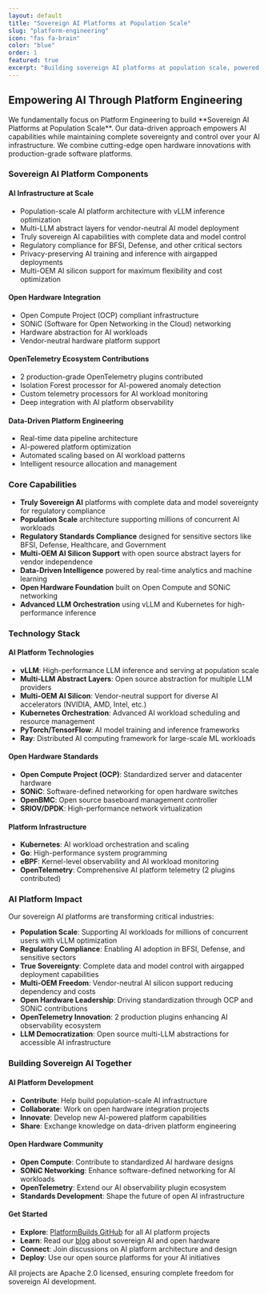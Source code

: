 ```yaml
---
layout: default
title: "Sovereign AI Platforms at Population Scale"
slug: "platform-engineering"
icon: "fas fa-brain"
color: "blue"
order: 1
featured: true
excerpt: "Building sovereign AI platforms at population scale, powered by data-driven insights and open hardware innovations including Open Compute and SONiC networking."
---
```


<section class="section">
    <div class="container">
        <h2>Empowering AI Through Platform Engineering</h2>
        <p>We fundamentally focus on Platform Engineering to build **Sovereign AI Platforms at Population Scale**. Our data-driven approach empowers AI capabilities while maintaining complete sovereignty and control over your AI infrastructure. We combine cutting-edge open hardware innovations with production-grade software platforms.</p>
    </div>
</section>

<section class="section">
    <div class="container">
    <h3>Sovereign AI Platform Components</h3>
        <div class="grid grid-3">
            <div class="card">
                <h4>AI Infrastructure at Scale</h4>
                <ul>
                <li>Population-scale AI platform architecture with vLLM inference optimization</li>
                <li>Multi-LLM abstract layers for vendor-neutral AI model deployment</li>
                <li>Truly sovereign AI capabilities with complete data and model control</li>
                <li>Regulatory compliance for BFSI, Defense, and other critical sectors</li>
                <li>Privacy-preserving AI training and inference with airgapped deployments</li>
                <li>Multi-OEM AI silicon support for maximum flexibility and cost optimization</li>
                </ul>
            </div>
            <div class="card">
                <h4>Open Hardware Integration</h4>
                <ul>
                <li>Open Compute Project (OCP) compliant infrastructure</li>
                <li>SONiC (Software for Open Networking in the Cloud) networking</li>
                <li>Hardware abstraction for AI workloads</li>
                <li>Vendor-neutral hardware platform support</li>
                </ul>
                </div>
            <div class="card">
                <h4>OpenTelemetry Ecosystem Contributions</h4>
                <ul>
                <li>2 production-grade OpenTelemetry plugins contributed</li>
                <li>Isolation Forest processor for AI-powered anomaly detection</li>
                <li>Custom telemetry processors for AI workload monitoring</li>
                <li>Deep integration with AI platform observability</li>
                </ul>
            </div>
            <div class="card">
                <h4>Data-Driven Platform Engineering</h4>
                <ul>
                <li>Real-time data pipeline architecture</li>
                <li>AI-powered platform optimization</li>
                <li>Automated scaling based on AI workload patterns</li>
                <li>Intelligent resource allocation and management</li>
                </ul>
            </div>
        </div>
    </div>
</section>

<section class="section">
    <div class="container">
    <h3>Core Capabilities</h3>
        <div class="card">
        <ul>
        <li><strong>Truly Sovereign AI</strong> platforms with complete data and model sovereignty for regulatory compliance</li>
        <li><strong>Population Scale</strong> architecture supporting millions of concurrent AI workloads</li>
        <li><strong>Regulatory Standards Compliance</strong> designed for sensitive sectors like BFSI, Defense, Healthcare, and Government</li>
        <li><strong>Multi-OEM AI Silicon Support</strong> with open source abstract layers for vendor independence</li>
        <li><strong>Data-Driven Intelligence</strong> powered by real-time analytics and machine learning</li>
        <li><strong>Open Hardware Foundation</strong> built on Open Compute and SONiC networking</li>
        <li><strong>Advanced LLM Orchestration</strong> using vLLM and Kubernetes for high-performance inference</li>
        </ul>
        </div>
    </div>
</section>

<section class="section">
    <div class="container">
    <h3>Technology Stack</h3>
        <div class="grid grid-3">
            <div class="card">
                <h4>AI Platform Technologies</h4>
                <ul>
                <li><strong>vLLM</strong>: High-performance LLM inference and serving at population scale</li>
                <li><strong>Multi-LLM Abstract Layers</strong>: Open source abstraction for multiple LLM providers</li>
                <li><strong>Multi-OEM AI Silicon</strong>: Vendor-neutral support for diverse AI accelerators (NVIDIA, AMD, Intel, etc.)</li>
                <li><strong>Kubernetes Orchestration</strong>: Advanced AI workload scheduling and resource management</li>
                <li><strong>PyTorch/TensorFlow</strong>: AI model training and inference frameworks</li>
                <li><strong>Ray</strong>: Distributed AI computing framework for large-scale ML workloads</li>
                </ul>
            </div>
            <div class="card">
                <h4>Open Hardware Standards</h4>
                <ul>
                <li><strong>Open Compute Project (OCP)</strong>: Standardized server and datacenter hardware</li>
                <li><strong>SONiC</strong>: Software-defined networking for open hardware switches</li>
                <li><strong>OpenBMC</strong>: Open source baseboard management controller</li>
                <li><strong>SRIOV/DPDK</strong>: High-performance network virtualization</li>
                </ul>
            </div>
            <div class="card">
                <h4>Platform Infrastructure</h4>
                <ul>
                <li><strong>Kubernetes</strong>: AI workload orchestration and scaling</li>
                <li><strong>Go</strong>: High-performance system programming</li>
                <li><strong>eBPF</strong>: Kernel-level observability and AI workload monitoring</li>
                <li><strong>OpenTelemetry</strong>: Comprehensive AI platform telemetry (2 plugins contributed)</li>
                </ul>
            </div>
        </div>
    </div>
</section>

<section class="section">
    <div class="container">
    <h3>AI Platform Impact</h3>
        <div class="card">
            <p>Our sovereign AI platforms are transforming critical industries:</p>
            <ul>
            <li><strong>Population Scale</strong>: Supporting AI workloads for millions of concurrent users with vLLM optimization</li>
            <li><strong>Regulatory Compliance</strong>: Enabling AI adoption in BFSI, Defense, and sensitive sectors</li>
            <li><strong>True Sovereignty</strong>: Complete data and model control with airgapped deployment capabilities</li>
            <li><strong>Multi-OEM Freedom</strong>: Vendor-neutral AI silicon support reducing dependency and costs</li>
            <li><strong>Open Hardware Leadership</strong>: Driving standardization through OCP and SONiC contributions</li>
            <li><strong>OpenTelemetry Innovation</strong>: 2 production plugins enhancing AI observability ecosystem</li>
            <li><strong>LLM Democratization</strong>: Open source multi-LLM abstractions for accessible AI infrastructure</li>
            </ul>
        </div>
    </div>
</section>

<section class="section">
    <div class="container">
    <h3>Building Sovereign AI Together</h3>
        <div class="grid grid-3">
            <div class="card">
                <h4>AI Platform Development</h4>
                <ul>
                <li><strong>Contribute</strong>: Help build population-scale AI infrastructure</li>
                <li><strong>Collaborate</strong>: Work on open hardware integration projects</li>
                <li><strong>Innovate</strong>: Develop new AI-powered platform capabilities</li>
                <li><strong>Share</strong>: Exchange knowledge on data-driven platform engineering</li>
                </ul>
            </div>
            <div class="card">
                <h4>Open Hardware Community</h4>
                <ul>
                <li><strong>Open Compute</strong>: Contribute to standardized AI hardware designs</li>
                <li><strong>SONiC Networking</strong>: Enhance software-defined networking for AI workloads</li>
                <li><strong>OpenTelemetry</strong>: Extend our AI observability plugin ecosystem</li>
                <li><strong>Standards Development</strong>: Shape the future of open AI infrastructure</li>
                </ul>
            </div>
            <div class="card">
                <h4>Get Started</h4>
                <ul>
                <li><strong>Explore</strong>: <a href="https://github.com/platformbuilds">PlatformBuilds GitHub</a> for all AI platform projects</li>
                <li><strong>Learn</strong>: Read our <a href="/blog/">blog</a> about sovereign AI and open hardware</li>
                <li><strong>Connect</strong>: Join discussions on AI platform architecture and design</li>
                <li><strong>Deploy</strong>: Use our open source platforms for your AI initiatives</li>
                </ul>
                <p>All projects are Apache 2.0 licensed, ensuring complete freedom for sovereign AI development.</p>
            </div>
        </div>
    </div>
</section>